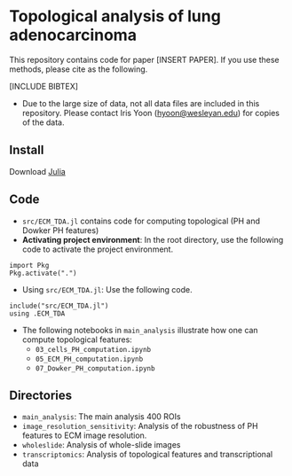 # Topological analysis of lung adenocarcinoma

This repository contains code for paper [INSERT PAPER]. If you use these methods, please cite as the following.

[INCLUDE BIBTEX]

* Due to the large size of data, not all data files are included in this repository. Please contact Iris Yoon (hyoon@wesleyan.edu) for copies of the data. 

## Install
Download <a href="https://julialang.org/downloads/">Julia</a>

## Code
* `src/ECM_TDA.jl` contains code for computing topological (PH and Dowker PH features)
* <b>Activating project environment</b>: In the root directory, use the following code to activate the project environment.

```
import Pkg
Pkg.activate(".")
```
* Using `src/ECM_TDA.jl`: Use the following code.

```
include("src/ECM_TDA.jl")
using .ECM_TDA
```
* The following notebooks in `main_analysis` illustrate how one can compute topological features:
	* `03_cells_PH_computation.ipynb`
	* `05_ECM_PH_computation.ipynb`
	* `07_Dowker_PH_computation.ipynb`


## Directories
* `main_analysis`: The main analysis 400 ROIs
* `image_resolution_sensitivity`: Analysis of the robustness of PH features to ECM image resolution. 
* `wholeslide`: Analysis of whole-slide images
* `transcriptomics`: Analysis of topological features and transcriptional data
